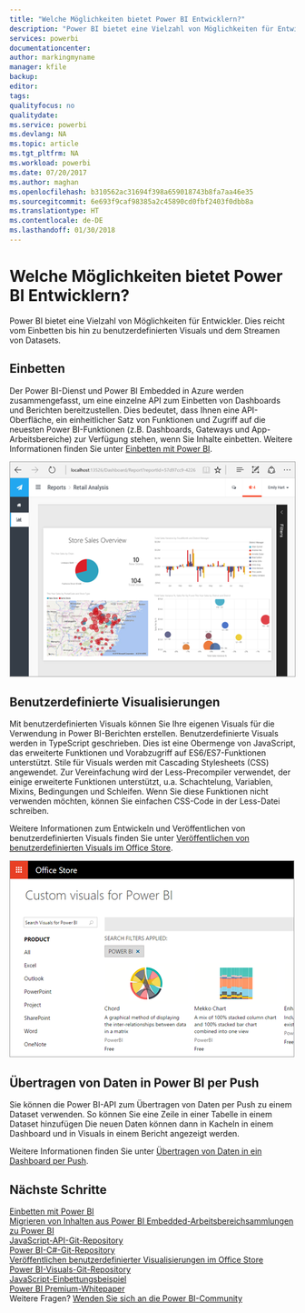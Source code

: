 ```yaml
---
title: "Welche Möglichkeiten bietet Power BI Entwicklern?"
description: "Power BI bietet eine Vielzahl von Möglichkeiten für Entwickler. Dies reicht vom Einbetten bis hin zu benutzerdefinierten Visuals und dem Streamen von Datasets."
services: powerbi
documentationcenter: 
author: markingmyname
manager: kfile
backup: 
editor: 
tags: 
qualityfocus: no
qualitydate: 
ms.service: powerbi
ms.devlang: NA
ms.topic: article
ms.tgt_pltfrm: NA
ms.workload: powerbi
ms.date: 07/20/2017
ms.author: maghan
ms.openlocfilehash: b310562ac31694f398a659018743b8fa7aa46e35
ms.sourcegitcommit: 6e693f9caf98385a2c45890cd0fbf2403f0dbb8a
ms.translationtype: HT
ms.contentlocale: de-DE
ms.lasthandoff: 01/30/2018
---
```

# <a name="what-can-developers-do-with-power-bi"></a>Welche Möglichkeiten bietet Power BI Entwicklern?
Power BI bietet eine Vielzahl von Möglichkeiten für Entwickler. Dies reicht vom Einbetten bis hin zu benutzerdefinierten Visuals und dem Streamen von Datasets.

## <a name="embedding"></a>Einbetten
Der Power BI-Dienst und Power BI Embedded in Azure werden zusammengefasst, um eine einzelne API zum Einbetten von Dashboards und Berichten bereitzustellen. Dies bedeutet, dass Ihnen eine API-Oberfläche, ein einheitlicher Satz von Funktionen und Zugriff auf die neuesten Power BI-Funktionen (z.B. Dashboards, Gateways und App-Arbeitsbereiche) zur Verfügung stehen, wenn Sie Inhalte einbetten. Weitere Informationen finden Sie unter [Einbetten mit Power BI](embedding.md).

![](media/what-can-you-do/powerbi-embed-sample.png)

## <a name="custom-visuals"></a>Benutzerdefinierte Visualisierungen
Mit benutzerdefinierten Visuals können Sie Ihre eigenen Visuals für die Verwendung in Power BI-Berichten erstellen. Benutzerdefinierte Visuals werden in TypeScript geschrieben. Dies ist eine Obermenge von JavaScript, das erweiterte Funktionen und Vorabzugriff auf ES6/ES7-Funktionen unterstützt. Stile für Visuals werden mit Cascading Stylesheets (CSS) angewendet. Zur Vereinfachung wird der Less-Precompiler verwendet, der einige erweiterte Funktionen unterstützt, u.a. Schachtelung, Variablen, Mixins, Bedingungen und Schleifen. Wenn Sie diese Funktionen nicht verwenden möchten, können Sie einfachen CSS-Code in der Less-Datei schreiben.

Weitere Informationen zum Entwickeln und Veröffentlichen von benutzerdefinierten Visuals finden Sie unter [Veröffentlichen von benutzerdefinierten Visuals im Office Store](office-store.md).

![](media/what-can-you-do/powerbi-custom-visual-store.png)

## <a name="push-data-into-power-bi"></a>Übertragen von Daten in Power BI per Push
Sie können die Power BI-API zum Übertragen von Daten per Push zu einem Dataset verwenden. So können Sie eine Zeile in einer Tabelle in einem Dataset hinzufügen Die neuen Daten können dann in Kacheln in einem Dashboard und in Visuals in einem Bericht angezeigt werden.

Weitere Informationen finden Sie unter [Übertragen von Daten in ein Dashboard per Push](walkthrough-push-data.md).

## <a name="next-steps"></a>Nächste Schritte
[Einbetten mit Power BI](embedding.md)  
[Migrieren von Inhalten aus Power BI Embedded-Arbeitsbereichsammlungen zu Power BI](migrate-from-powerbi-embedded.md)  
[JavaScript-API-Git-Repository](https://github.com/Microsoft/PowerBI-JavaScript)  
[Power BI-C#-Git-Repository](https://github.com/Microsoft/PowerBI-CSharp)  
[Veröffentlichen benutzerdefinierter Visualisierungen im Office Store](office-store.md)  
[Power BI-Visuals-Git-Repository](https://github.com/Microsoft/PowerBI-visuals)  
[JavaScript-Einbettungsbeispiel](https://microsoft.github.io/PowerBI-JavaScript/demo/)  
[Power BI Premium-Whitepaper](https://aka.ms/pbipremiumwhitepaper)  
Weitere Fragen? [Wenden Sie sich an die Power BI-Community](http://community.powerbi.com/)

